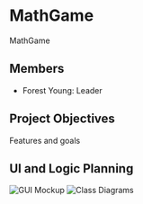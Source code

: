 # MathGame
MathGame 

## Members
* Forest Young: Leader

## Project Objectives
Features and goals

## UI and Logic Planning
![GUI Mockup]()
![Class Diagrams]()
